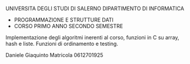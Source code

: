 UNIVERSITA DEGLI STUDI DI SALERNO
DIPARTIMENTO DI INFORMATICA

- PROGRAMMAZIONE E STRUTTURE DATI
- CORSO PRIMO ANNO SECONDO SEMESTRE

Implementazione degli algoritmi inerenti al corso,
funzioni in C su array, hash e liste.
Funzioni di ordinamento e testing.

Daniele Giaquinto Matricola 0612701925
